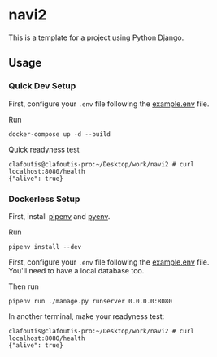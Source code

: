 # navi2
This is a template for a project using Python Django.

## Usage

### Quick Dev Setup

First, configure your `.env` file following the [example.env](./example.env) file.

Run
```shell
docker-compose up -d --build
```

Quick readyness test
```
clafoutis@clafoutis-pro:~/Desktop/work/navi2 # curl localhost:8080/health
{"alive": true}
```

### Dockerless Setup

First, install [pipenv](https://github.com/pypa/pipenv) and [pyenv](https://github.com/pyenv/pyenv).

Run
```shell
pipenv install --dev
```

First, configure your `.env` file following the [example.env](./example.env) file.  
You'll need to have a local database too.

Then run
```shell
pipenv run ./manage.py runserver 0.0.0.0:8080
```

In another terminal, make your readyness test:
```
clafoutis@clafoutis-pro:~/Desktop/work/navi2 # curl localhost:8080/health
{"alive": true}
```
